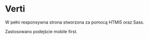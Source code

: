 # Verti

W pełni responsywna strona stworzona za pomocą HTMl5 oraz Sass. 

Zastosowano podejście mobile first.

  